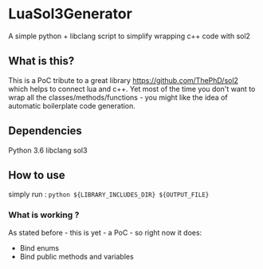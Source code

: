 # LuaSol3Generator
A simple python + libclang script to simplify wrapping c++ code with sol2  

## What is this?

This is a PoC tribute to a great library https://github.com/ThePhD/sol2 which helps to connect lua and c++.
Yet most of the time you don't want to wrap all the classes/methods/functions - you might like the idea of automatic boilerplate code generation.

## Dependencies
Python 3.6
libclang
sol3

## How to use
simply run :
`python ${LIBRARY_INCLUDES_DIR} ${OUTPUT_FILE}`

### What is working ?
As stated before - this is yet - a PoC - so right now it does:
- Bind enums
- Bind public methods and variables
